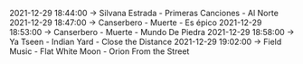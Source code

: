 2021-12-29 18:44:00 -> Silvana Estrada - Primeras Canciones - Al Norte
2021-12-29 18:47:00 -> Canserbero - Muerte - Es épico
2021-12-29 18:53:00 -> Canserbero - Muerte - Mundo De Piedra
2021-12-29 18:58:00 -> Ya Tseen - Indian Yard - Close the Distance
2021-12-29 19:02:00 -> Field Music - Flat White Moon - Orion From the Street
